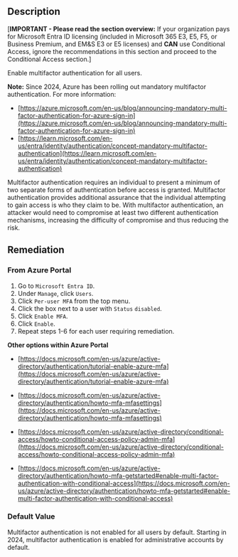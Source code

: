 ## Description

[**IMPORTANT - Please read the section overview:** If your organization pays for Microsoft Entra ID licensing (included in Microsoft 365 E3, E5, F5, or Business Premium, and EM&S E3 or E5 licenses) and **CAN** use Conditional Access, ignore the recommendations in this section and proceed to the Conditional Access section.]

Enable multifactor authentication for all users.

**Note:** Since 2024, Azure has been rolling out mandatory multifactor authentication. For more information:

- [https://azure.microsoft.com/en-us/blog/announcing-mandatory-multi-factor-authentication-for-azure-sign-in](https://azure.microsoft.com/en-us/blog/announcing-mandatory-multi-factor-authentication-for-azure-sign-in)
- [https://learn.microsoft.com/en-us/entra/identity/authentication/concept-mandatory-multifactor-authentication](https://learn.microsoft.com/en-us/entra/identity/authentication/concept-mandatory-multifactor-authentication)

Multifactor authentication requires an individual to present a minimum of two separate forms of authentication before access is granted. Multifactor authentication provides additional assurance that the individual attempting to gain access is who they claim to be. With multifactor authentication, an attacker would need to compromise at least two different authentication mechanisms, increasing the difficulty of compromise and thus reducing the risk.

## Remediation

### From Azure Portal

1. Go to `Microsoft Entra ID`.
2. Under `Manage`, click `Users`.
3. Click `Per-user MFA` from the top menu.
4. Click the box next to a user with `Status` `disabled`.
5. Click `Enable MFA`.
6. Click `Enable`.
7. Repeat steps 1-6 for each user requiring remediation.

**Other options within Azure Portal**

- [https://docs.microsoft.com/en-us/azure/active-directory/authentication/tutorial-enable-azure-mfa](https://docs.microsoft.com/en-us/azure/active-directory/authentication/tutorial-enable-azure-mfa)

- [https://docs.microsoft.com/en-us/azure/active-directory/authentication/howto-mfa-mfasettings](https://docs.microsoft.com/en-us/azure/active-directory/authentication/howto-mfa-mfasettings)

- [https://docs.microsoft.com/en-us/azure/active-directory/conditional-access/howto-conditional-access-policy-admin-mfa](https://docs.microsoft.com/en-us/azure/active-directory/conditional-access/howto-conditional-access-policy-admin-mfa)

- [https://docs.microsoft.com/en-us/azure/active-directory/authentication/howto-mfa-getstarted#enable-multi-factor-authentication-with-conditional-access](https://docs.microsoft.com/en-us/azure/active-directory/authentication/howto-mfa-getstarted#enable-multi-factor-authentication-with-conditional-access)

### Default Value

Multifactor authentication is not enabled for all users by default.
Starting in 2024, multifactor authentication is enabled for administrative accounts by default.
